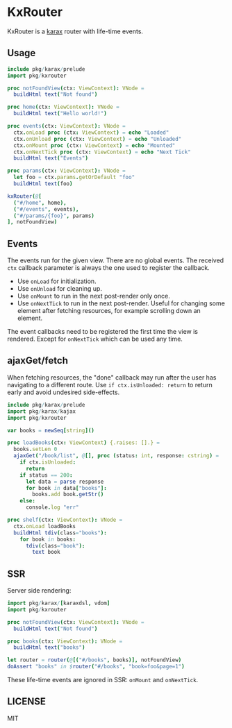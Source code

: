 # KxRouter

KxRouter is a [karax](https://github.com/karaxnim/karax) router with life-time events.

## Usage

```nim
include pkg/karax/prelude
import pkg/kxrouter

proc notFoundView(ctx: ViewContext): VNode =
  buildHtml text("Not found")

proc home(ctx: ViewContext): VNode =
  buildHtml text("Hello world!")

proc events(ctx: ViewContext): VNode =
  ctx.onLoad proc (ctx: ViewContext) = echo "Loaded"
  ctx.onUnload proc (ctx: ViewContext) = echo "Unloaded"
  ctx.onMount proc (ctx: ViewContext) = echo "Mounted"
  ctx.onNextTick proc (ctx: ViewContext) = echo "Next Tick"
  buildHtml text("Events")

proc params(ctx: ViewContext): VNode =
  let foo = ctx.params.getOrDefault "foo"
  buildHtml text(foo)

kxRouter(@[
  ("#/home", home),
  ("#/events", events),
  ("#/params/{foo}", params)
], notFoundView)
```

## Events

The events run for the given view. There are no global events. The received `ctx` callback parameter is always the one used to register the callback.

- Use `onLoad` for initialization.
- Use `onUnload` for cleaning up.
- Use `onMount` to run in the next post-render only once.
- Use `onNextTick` to run in the next post-render. Useful for changing some element after fetching resources, for example scrolling down an element.

The event callbacks need to be registered the first time the view is rendered. Except for `onNextTick` which can be used any time.

## ajaxGet/fetch

When fetching resources, the "done" callback may run after the user has navigating to a different route. Use `if ctx.isUnloaded: return` to return early and avoid undesired side-effects.

```nim
include pkg/karax/prelude
import pkg/karax/kajax
import pkg/kxrouter

var books = newSeq[string]()

proc loadBooks(ctx: ViewContext) {.raises: [].} =
  books.setLen 0
  ajaxGet("/book/list", @[], proc (status: int, response: cstring) =
    if ctx.isUnloaded:
      return
    if status == 200:
      let data = parse response
      for book in data["books"]:
        books.add book.getStr()
    else:
      console.log "err"

proc shelf(ctx: ViewContext): VNode =
  ctx.onLoad loadBooks
  buildHtml tdiv(class="books"):
    for book in books:
      tdiv(class="book"):
        text book
```

## SSR

Server side rendering:

```nim
import pkg/karax/[karaxdsl, vdom]
import pkg/kxrouter

proc notFoundView(ctx: ViewContext): VNode =
  buildHtml text("Not found")

proc books(ctx: ViewContext): VNode =
  buildHtml text("books")

let router = router(@[("#/books", books)], notFoundView)
doAssert "books" in $router("#/books", "book=foo&page=1")
```

These life-time events are ignored in SSR: `onMount` and `onNextTick`.

## LICENSE

MIT
